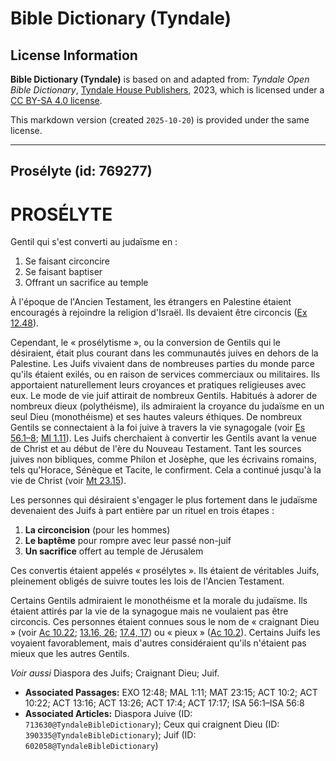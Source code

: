 # Bible Dictionary (Tyndale)

## License Information

**Bible Dictionary (Tyndale)** is based on and adapted from: _Tyndale Open Bible Dictionary_, [Tyndale House Publishers](https://tyndaleopenresources.com/), 2023, which is licensed under a [CC BY-SA 4.0 license](https://creativecommons.org/licenses/by-sa/4.0/legalcode.en).

This markdown version (created `2025-10-20`) is provided under the same license.



--------------------------------

## Prosélyte (id: 769277)

PROSÉLYTE
=========

Gentil qui s'est converti au judaïsme en :

1. Se faisant circoncire
2. Se faisant baptiser
3. Offrant un sacrifice au temple

À l'époque de l'Ancien Testament, les étrangers en Palestine étaient encouragés à rejoindre la religion d'Israël. Ils devaient être circoncis ([Ex 12\.48](https://ref.ly/Exod12:48)).

Cependant, le « prosélytisme », ou la conversion de Gentils qui le désiraient, était plus courant dans les communautés juives en dehors de la Palestine. Les Juifs vivaient dans de nombreuses parties du monde parce qu'ils étaient exilés, ou en raison de services commerciaux ou militaires. Ils apportaient naturellement leurs croyances et pratiques religieuses avec eux. Le mode de vie juif attirait de nombreux Gentils. Habitués à adorer de nombreux dieux (polythéisme), ils admiraient la croyance du judaïsme en un seul Dieu (monothéisme) et ses hautes valeurs éthiques. De nombreux Gentils se connectaient à la foi juive à travers la vie synagogale (voir [Es 56\.1–8](https://ref.ly/Isa56:1-Isa56:8); [Ml 1\.11](https://ref.ly/Mal1:11)). Les Juifs cherchaient à convertir les Gentils avant la venue de Christ et au début de l'ère du Nouveau Testament. Tant les sources juives non bibliques, comme Philon et Josèphe, que les écrivains romains, tels qu'Horace, Sénèque et Tacite, le confirment. Cela a continué jusqu'à la vie de Christ (voir [Mt 23\.15](https://ref.ly/Matt23:15)).

Les personnes qui désiraient s'engager le plus fortement dans le judaïsme devenaient des Juifs à part entière par un rituel en trois étapes :

1. **La circoncision** (pour les hommes)
2. **Le baptême** pour rompre avec leur passé non\-juif
3. **Un sacrifice** offert au temple de Jérusalem

Ces convertis étaient appelés « prosélytes ». Ils étaient de véritables Juifs, pleinement obligés de suivre toutes les lois de l'Ancien Testament.

Certains Gentils admiraient le monothéisme et la morale du judaïsme. Ils étaient attirés par la vie de la synagogue mais ne voulaient pas être circoncis. Ces personnes étaient connues sous le nom de « craignant Dieu » (voir [Ac 10\.22](https://ref.ly/Acts10:22); [13\.16, 26](https://ref.ly/Acts13:16); [17\.4, 17](https://ref.ly/Acts17:4)) ou « pieux » ([Ac 10\.2](https://ref.ly/Acts10:2)). Certains Juifs les voyaient favorablement, mais d'autres considéraient qu'ils n'étaient pas mieux que les autres Gentils.

*Voir aussi* Diaspora des Juifs; Craignant Dieu; Juif.

* **Associated Passages:** EXO 12:48; MAL 1:11; MAT 23:15; ACT 10:2; ACT 10:22; ACT 13:16; ACT 13:26; ACT 17:4; ACT 17:17; ISA 56:1–ISA 56:8
* **Associated Articles:** Diaspora Juive (ID: `713630@TyndaleBibleDictionary`); Ceux qui craignent Dieu (ID: `390335@TyndaleBibleDictionary`); Juif (ID: `602058@TyndaleBibleDictionary`)

